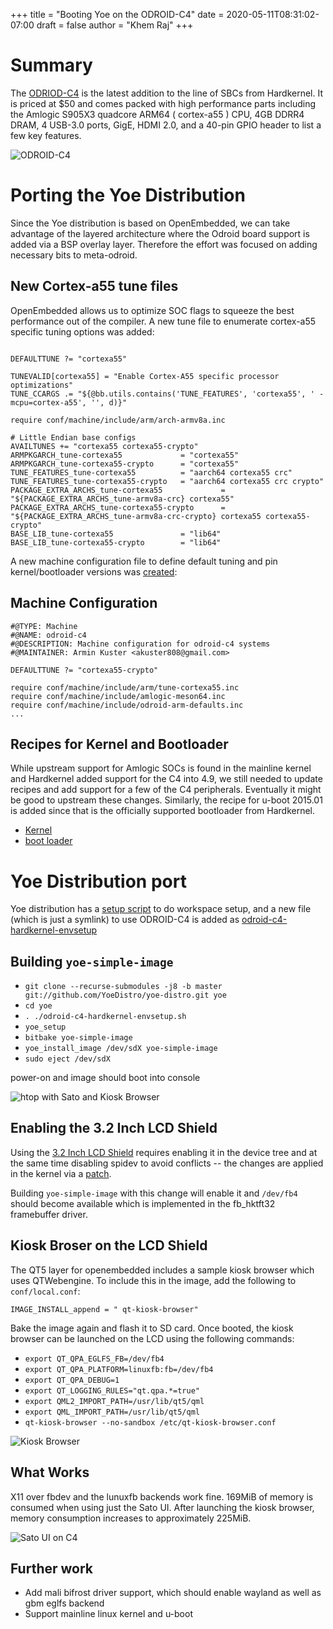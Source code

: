 +++
title = "Booting Yoe on the ODROID-C4"
date = 2020-05-11T08:31:02-07:00
draft = false
author = "Khem Raj"
+++

# Summary

The [ODRIOD-C4](https://www.hardkernel.com/shop/odroid-c4/) is the latest
addition to the line of SBCs from Hardkernel. It is priced at \$50 and comes
packed with high performance parts including the Amlogic S905X3 quadcore ARM64 (
cortex-a55 ) CPU, 4GB DDRR4 DRAM, 4 USB-3.0 ports, GigE, HDMI 2.0, and a 40-pin
GPIO header to list a few key features.

![ODROID-C4](/images/posts/2020-05-11_Booting-Yoe-in-ODROID-C4/C4-board4h.jpg)

# Porting the Yoe Distribution

Since the Yoe distribution is based on OpenEmbedded, we can take advantage of
the layered architecture where the Odroid board support is added via a BSP
overlay layer. Therefore the effort was focused on adding necessary bits to
meta-odroid.

## New Cortex-a55 tune files

OpenEmbedded allows us to optimize SOC flags to squeeze the best performance out
of the compiler. A new tune file to enumerate cortex-a55 specific tuning options
was added:

```

DEFAULTTUNE ?= "cortexa55"

TUNEVALID[cortexa55] = "Enable Cortex-A55 specific processor optimizations"
TUNE_CCARGS .= "${@bb.utils.contains('TUNE_FEATURES', 'cortexa55', ' -mcpu=cortex-a55', '', d)}"

require conf/machine/include/arm/arch-armv8a.inc

# Little Endian base configs
AVAILTUNES += "cortexa55 cortexa55-crypto"
ARMPKGARCH_tune-cortexa55             = "cortexa55"
ARMPKGARCH_tune-cortexa55-crypto      = "cortexa55"
TUNE_FEATURES_tune-cortexa55          = "aarch64 cortexa55 crc"
TUNE_FEATURES_tune-cortexa55-crypto   = "aarch64 cortexa55 crc crypto"
PACKAGE_EXTRA_ARCHS_tune-cortexa55             = "${PACKAGE_EXTRA_ARCHS_tune-armv8a-crc} cortexa55"
PACKAGE_EXTRA_ARCHS_tune-cortexa55-crypto      = "${PACKAGE_EXTRA_ARCHS_tune-armv8a-crc-crypto} cortexa55 cortexa55-crypto"
BASE_LIB_tune-cortexa55               = "lib64"
BASE_LIB_tune-cortexa55-crypto        = "lib64"

```

A new machine configuration file to define default tuning and pin
kernel/bootloader versions was
[created](https://github.com/YoeDistro/meta-odroid/blob/master/conf/machine/odroid-c4.conf):

## Machine Configuration

```
#@TYPE: Machine
#@NAME: odroid-c4
#@DESCRIPTION: Machine configuration for odroid-c4 systems
#@MAINTAINER: Armin Kuster <akuster808@gmail.com>

DEFAULTTUNE ?= "cortexa55-crypto"

require conf/machine/include/arm/tune-cortexa55.inc
require conf/machine/include/amlogic-meson64.inc
require conf/machine/include/odroid-arm-defaults.inc
...

```

## Recipes for Kernel and Bootloader

While upstream support for Amlogic SOCs is found in the mainline kernel and
Hardkernel added support for the C4 into 4.9, we still needed to update recipes
and add support for a few of the C4 peripherals. Eventually it might be good to
upstream these changes. Similarly, the recipe for u-boot 2015.01 is added since
that is the officially supported bootloader from Hardkernel.

- [Kernel](https://github.com/akuster/meta-odroid/blob/master/recipes-kernel/linux/linux-hardkernel_6.9.bb)
- [boot loader](https://github.com/akuster/meta-odroid/blob/master/recipes-bsp/u-boot/u-boot-hardkernel_2015.01.bb)

# Yoe Distribution port

Yoe distribution has a
[setup script](https://github.com/YoeDistro/yoe-distro/blob/master/envsetup.sh)
to do workspace setup, and a new file (which is just a symlink) to use ODROID-C4
is added as
[odroid-c4-hardkernel-envsetup](https://github.com/YoeDistro/yoe-distro/blob/master/odroid-c4-hardkernel-envsetup.sh)

## Building `yoe-simple-image`

- `git clone --recurse-submodules -j8 -b master git://github.com/YoeDistro/yoe-distro.git yoe`
- `cd yoe`
- `. ./odroid-c4-hardkernel-envsetup.sh`
- `yoe_setup`
- `bitbake yoe-simple-image`
- `yoe_install_image /dev/sdX yoe-simple-image`
- `sudo eject /dev/sdX`

power-on and image should boot into console

![htop with Sato and Kiosk Browser](/images/posts/2020-05-11_Booting-Yoe-in-ODROID-C4/htop-on-c4.jpg)

## Enabling the 3.2 Inch LCD Shield

Using the
[3.2 Inch LCD Shield](https://www.hardkernel.com/shop/c1-3-2inch-tfttouchscreen-shield/)
requires enabling it in the device tree and at the same time disabling spidev to
avoid conflicts -- the changes are applied in the kernel via a
[patch](https://github.com/akuster/meta-odroid/blob/master/recipes-kernel/linux/linux-hardkernel-4.9/0001-ODROID-C4-Enable-LCD-and-Touchscreen.patch).

Building `yoe-simple-image` with this change will enable it and `/dev/fb4`
should become available which is implemented in the fb_hktft32 framebuffer
driver.

## Kiosk Broser on the LCD Shield

The QT5 layer for openembedded includes a sample kiosk browser which uses
QTWebengine. To include this in the image, add the following to
`conf/local.conf`:

```
IMAGE_INSTALL_append = " qt-kiosk-browser"

```

Bake the image again and flash it to SD card. Once booted, the kiosk browser can
be launched on the LCD using the following commands:

- `export QT_QPA_EGLFS_FB=/dev/fb4`
- `export QT_QPA_PLATFORM=linuxfb:fb=/dev/fb4`
- `export QT_QPA_DEBUG=1`
- `export QT_LOGGING_RULES="qt.qpa.*=true"`
- `export QML2_IMPORT_PATH=/usr/lib/qt5/qml`
- `export QML_IMPORT_PATH=/usr/lib/qt5/qml`
- `qt-kiosk-browser --no-sandbox /etc/qt-kiosk-browser.conf`

![Kiosk Browser](/images/posts/2020-05-11_Booting-Yoe-in-ODROID-C4/Meet-yoe-C4.jpg)

## What Works

X11 over fbdev and the lunuxfb backends work fine. 169MiB of memory is consumed
when using just the Sato UI. After launching the kiosk browser, memory
consumption increases to approximately 225MiB.

![Sato UI on C4](/images/posts/2020-05-11_Booting-Yoe-in-ODROID-C4/IMG-4412.jpg)

## Further work

- Add mali bifrost driver support, which should enable wayland as well as gbm
  eglfs backend
- Support mainline linux kernel and u-boot
